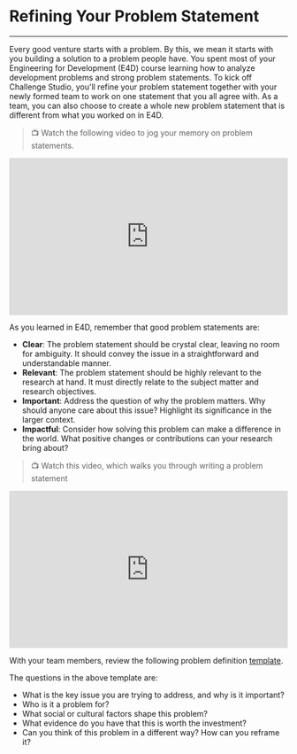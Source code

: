 # Refining Your Problem Statement

---

Every good venture starts with a problem. By this, we mean it starts with you building a solution to a problem people have. You spent most of your Engineering for Development (E4D) course learning how to analyze development problems and strong problem statements. To kick off Challenge Studio, you'll refine your problem statement together with your newly formed team to work on one statement that you all agree with. As a team, you can also choose to create a whole new problem statement that is different from what you worked on in E4D. 

> 📺 Watch the following video to jog your memory on problem statements. 

<div style="position: relative; padding-bottom: 56.25%; height: 0;"><iframe src="https://www.youtube.com/embed/rweAtunTny0" title="YouTube video player" frameborder="0" allow="accelerometer; autoplay; clipboard-write; encrypted-media; gyroscope; picture-in-picture" allowfullscreen style="position: absolute; top: 0; left: 0; width: 100%; height: 100%;"></iframe></div>

As you learned in E4D, remember that good problem statements are:

- **Clear**: The problem statement should be crystal clear, leaving no room for ambiguity. It should convey the issue in a straightforward and understandable manner.
- **Relevant**: The problem statement should be highly relevant to the research at hand. It must directly relate to the subject matter and research objectives.
- **Important**: Address the question of why the problem matters. Why should anyone care about this issue? Highlight its significance in the larger context.
- **Impactful**: Consider how solving this problem can make a difference in the world. What positive changes or contributions can your research bring about?

> 📺 Watch this video, which walks you through writing a problem statement

<div style="position: relative; padding-bottom: 56.25%; height: 0;"><iframe src="https://www.youtube.com/embed/w2-02d6lmKY?si=4yUN8CwywGHUCR1G" title="YouTube video player" frameborder="0" allow="accelerometer; autoplay; clipboard-write; encrypted-media; gyroscope; picture-in-picture" allowfullscreen style="position: absolute; top: 0; left: 0; width: 100%; height: 100%;"></iframe></div>

<aside> 
  
With your team members, review the following problem definition [template](https://mspguideorg.files.wordpress.com/2022/03/8msp_tools_problem_definition_worksheet_8.pdf).

</aside>

The questions in the above template are:

- What is the key issue you are trying to address, and why is it important?
- Who is it a problem for?
- What social or cultural factors shape this problem?
- What evidence do you have that this is worth the investment?
- Can you think of this problem in a different way? How can you reframe it?
